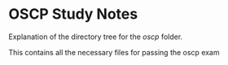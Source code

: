 # OSCP Study Notes 

Explanation of the directory tree for the *oscp* folder. 

This contains all the necessary files for passing the oscp exam
